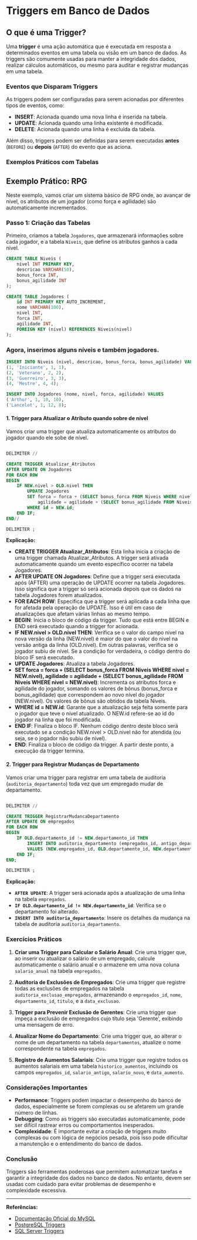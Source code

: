 # Triggers em Banco de Dados

## O que é uma Trigger?

Uma **trigger** é uma ação automática que é executada em resposta a determinados eventos em uma tabela ou visão em um banco de dados. As triggers são comumente usadas para manter a integridade dos dados, realizar cálculos automáticos, ou mesmo para auditar e registrar mudanças em uma tabela.

### Eventos que Disparam Triggers

As triggers podem ser configuradas para serem acionadas por diferentes tipos de eventos, como:

- **INSERT**: Acionada quando uma nova linha é inserida na tabela.
- **UPDATE**: Acionada quando uma linha existente é modificada.
- **DELETE**: Acionada quando uma linha é excluída da tabela.

Além disso, triggers podem ser definidas para serem executadas **antes** (`BEFORE`) ou **depois** (`AFTER`) do evento que as aciona.

### Exemplos Práticos com Tabelas

## Exemplo Prático: RPG

Neste exemplo, vamos criar um sistema básico de RPG onde, ao avançar de nível, os atributos de um jogador (como força e agilidade) são automaticamente incrementados.

### Passo 1: Criação das Tabelas

Primeiro, criamos a tabela `Jogadores`, que armazenará informações sobre cada jogador, e a tabela `Níveis`, que define os atributos ganhos a cada nível.

```sql
CREATE TABLE Niveis (
    nivel INT PRIMARY KEY,
    descricao VARCHAR(50),
    bonus_forca INT,
    bonus_agilidade INT
);

CREATE TABLE Jogadores (
    id INT PRIMARY KEY AUTO_INCREMENT,
    nome VARCHAR(100),
    nivel INT,
    forca INT,
    agilidade INT,
    FOREIGN KEY (nivel) REFERENCES Niveis(nivel)
);
```

### Agora, inserimos alguns níveis e também jogadores.

```sql
INSERT INTO Niveis (nivel, descricao, bonus_forca, bonus_agilidade) VALUES
(1, 'Iniciante', 1, 1),
(2, 'Veterano', 2, 2),
(3, 'Guerreiro', 3, 3),
(4, 'Mestre', 4, 4);

INSERT INTO Jogadores (nome, nivel, forca, agilidade) VALUES
('Arthur', 1, 10, 10),
('Lancelot', 1, 12, 8);
```

#### 1. Trigger para Atualizar o Atributo quando sobre de nível

Vamos criar uma trigger que atualiza automaticamente os atributos do jogador quando ele sobe de nível.

```sql

DELIMITER //

CREATE TRIGGER Atualizar_Atributos
AFTER UPDATE ON Jogadores
FOR EACH ROW
BEGIN
    IF NEW.nivel > OLD.nivel THEN
        UPDATE Jogadores
        SET forca = forca + (SELECT bonus_forca FROM Niveis WHERE nivel = NEW.nivel),
            agilidade = agilidade + (SELECT bonus_agilidade FROM Niveis WHERE nivel = NEW.nivel)
        WHERE id = NEW.id;
    END IF;
END//

DELIMITER ;

```

**Explicação:**

- **CREATE TRIGGER Atualizar_Atributos**: Esta linha inicia a criação de uma trigger chamada Atualizar_Atributos. A trigger será ativada automaticamente quando um evento específico ocorrer na tabela Jogadores.
- **AFTER UPDATE ON Jogadores**: Define que a trigger será executada após (AFTER) uma operação de UPDATE ocorrer na tabela Jogadores. Isso significa que a trigger só será acionada depois que os dados na tabela Jogadores forem atualizados.
- **FOR EACH ROW**: Especifica que a trigger será aplicada a cada linha que for afetada pela operação de UPDATE. Isso é útil em caso de atualizações que afetam várias linhas ao mesmo tempo.
- **BEGIN**: Inicia o bloco de código da trigger. Tudo que está entre BEGIN e END será executado quando a trigger for acionada.
- **IF NEW.nivel > OLD.nivel THEN**: Verifica se o valor do campo nivel na nova versão da linha (NEW.nivel) é maior do que o valor do nivel na versão antiga da linha (OLD.nivel). Em outras palavras, verifica se o jogador subiu de nível. Se a condição for verdadeira, o código dentro do bloco IF será executado.
- **UPDATE Jogadores**: Atualiza a tabela Jogadores.
- **SET forca = forca + (SELECT bonus_forca FROM Niveis WHERE nivel = NEW.nivel), agilidade = agilidade + (SELECT bonus_agilidade FROM Niveis WHERE nivel = NEW.nivel)**: Incrementa os atributos forca e agilidade do jogador, somando os valores de bônus (bonus_forca e bonus_agilidade) que correspondem ao novo nível do jogador (NEW.nivel). Os valores de bônus são obtidos da tabela Niveis.
- **WHERE id = NEW.id**: Garante que a atualização seja feita somente para o jogador que teve o nível atualizado. O NEW.id refere-se ao id do jogador na linha que foi modificada.
- **END IF**: Finaliza o bloco IF. Nenhum código dentro deste bloco será executado se a condição NEW.nivel > OLD.nivel não for atendida (ou seja, se o jogador não subiu de nível).
- **END**: Finaliza o bloco de código da trigger. A partir deste ponto, a execução da trigger termina.

#### 2. Trigger para Registrar Mudanças de Departamento

Vamos criar uma trigger para registrar em uma tabela de auditoria (`auditoria_departamento`) toda vez que um empregado mudar de departamento.

```sql

DELIMITER //

CREATE TRIGGER RegistrarMudancaDepartamento
AFTER UPDATE ON empregados
FOR EACH ROW
BEGIN
    IF OLD.departamento_id != NEW.departamento_id THEN
        INSERT INTO auditoria_departamento (empregados_id, antigo_departamento, novo_departamento, data_mudanca)
        VALUES (NEW.empregados_id, OLD.departamento_id, NEW.departamento_id, NOW());
    END IF;
END;

DELIMITER ;

```

**Explicação:**

- **`AFTER UPDATE`**: A trigger será acionada após a atualização de uma linha na tabela `empregados`.
- **`IF OLD.departamento_id != NEW.departamento_id`**: Verifica se o departamento foi alterado.
- **`INSERT INTO auditoria_departamento`**: Insere os detalhes da mudança na tabela de auditoria `auditoria_departamento`.

### Exercícios Práticos

1. **Criar uma Trigger para Calcular o Salário Anual**:
   Crie uma trigger que, ao inserir ou atualizar o salário de um empregado, calcule automaticamente o salário anual e o armazene em uma nova coluna `salario_anual` na tabela `empregados`.

2. **Auditoria de Exclusões de Empregados**:
   Crie uma trigger que registre todas as exclusões de empregados na tabela `auditoria_exclusao_empregados`, armazenando o `empregados_id`, `nome`, `departamento_id`, `titulo`, e a `data_exclusao`.

3. **Trigger para Prevenir Exclusão de Gerentes**:
   Crie uma trigger que impeça a exclusão de empregados cujo título seja 'Gerente', exibindo uma mensagem de erro.

4. **Atualizar Nome do Departamento**:
   Crie uma trigger que, ao alterar o nome de um departamento na tabela `departamentos`, atualize o nome correspondente na tabela `empregados`.

5. **Registro de Aumentos Salariais**:
   Crie uma trigger que registre todos os aumentos salariais em uma tabela `historico_aumentos`, incluindo os campos `empregados_id`, `salario_antigo`, `salario_novo`, e `data_aumento`.

### Considerações Importantes

- **Performance**: Triggers podem impactar o desempenho do banco de dados, especialmente se forem complexas ou se afetarem um grande número de linhas.
- **Debugging**: Como as triggers são executadas automaticamente, pode ser difícil rastrear erros ou comportamentos inesperados.
- **Complexidade**: É importante evitar a criação de triggers muito complexas ou com lógica de negócios pesada, pois isso pode dificultar a manutenção e o entendimento do banco de dados.

### Conclusão

Triggers são ferramentas poderosas que permitem automatizar tarefas e garantir a integridade dos dados no banco de dados. No entanto, devem ser usadas com cuidado para evitar problemas de desempenho e complexidade excessiva.

---

**Referências:**
- [Documentação Oficial do MySQL](https://dev.mysql.com/doc/refman/8.0/en/triggers.html)
- [PostgreSQL Triggers](https://www.postgresql.org/docs/current/triggers.html)
- [SQL Server Triggers](https://docs.microsoft.com/en-us/sql/relational-databases/triggers/triggers-database-engine)
